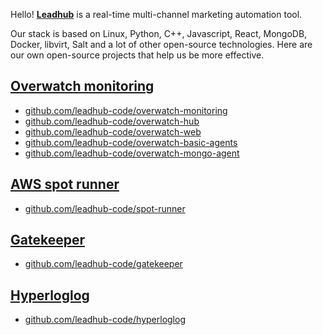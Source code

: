 Hello! [**Leadhub**](https://leadhub.marketing/) is a real-time multi-channel marketing automation tool. 

Our stack is based on Linux, Python, C++, Javascript, React, MongoDB, Docker, libvirt, Salt and a lot of other open-source technologies. Here are our own open-source projects that help us be more effective.


[Overwatch monitoring](https://github.com/leadhub-code/overwatch-monitoring)
----------------------------------------------------------------------------

- [github.com/leadhub-code/overwatch-monitoring](https://github.com/leadhub-code/overwatch-monitoring)
- [github.com/leadhub-code/overwatch-hub](https://github.com/leadhub-code/overwatch-hub)
- [github.com/leadhub-code/overwatch-web](https://github.com/leadhub-code/overwatch-web)
- [github.com/leadhub-code/overwatch-basic-agents](https://github.com/leadhub-code/overwatch-basic-agents)
- [github.com/leadhub-code/overwatch-mongo-agent](https://github.com/leadhub-code/overwatch-mongo-agent)


[AWS spot runner](https://github.com/leadhub-code/spot-runner)
--------------------------------------------------------------

- [github.com/leadhub-code/spot-runner](https://github.com/leadhub-code/spot-runner)


[Gatekeeper](https://github.com/leadhub-code/gatekeeper)
--------------------------------------------------------

- [github.com/leadhub-code/gatekeeper](https://github.com/leadhub-code/gatekeeper)


[Hyperloglog](https://github.com/leadhub-code/hyperloglog)
----------------------------------------------------------

- [github.com/leadhub-code/hyperloglog](https://github.com/leadhub-code/hyperloglog)
